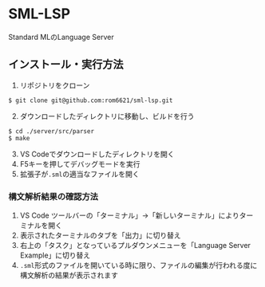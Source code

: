 # SML-LSP
Standard MLのLanguage Server

## インストール・実行方法
1. リポジトリをクローン
```console
$ git clone git@github.com:rom6621/sml-lsp.git
```
2. ダウンロードしたディレクトリに移動し、ビルドを行う
```console
$ cd ./server/src/parser
$ make
```
3. VS Codeでダウンロードしたディレクトリを開く
4. F5キーを押してデバッグモードを実行
5. 拡張子が`.sml`の適当なファイルを開く

### 構文解析結果の確認方法
1. VS Code ツールバーの「ターミナル」→「新しいターミナル」によりターミナルを開く
2. 表示されたターミナルのタブを「出力」に切り替え
3. 右上の「タスク」となっているプルダウンメニューを「Language Server Example」に切り替え
4. `.sml`形式のファイルを開いている時に限り、ファイルの編集が行われる度に構文解析の結果が表示されます